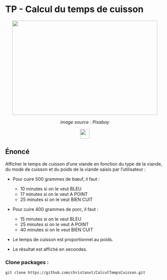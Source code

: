 # TP - Calcul du temps de cuisson

<p align="center">
  <img width="460" height="300" src="https://cdn.pixabay.com/photo/2018/02/15/20/16/short-time-alarm-clock-3156248_960_720.jpg">
</p>
<p align="center" ><em>image source : Pixabay</em></p>

<p align="center">
  <a href="https://java.com/"><img height="30" src="https://img.shields.io/badge/Java-lightgrey?style=flat&logo=java&logoColor=white&labelColor=red&link=http://left&link=http://right"></a>
</p>

## Énoncé

Afficher le temps de cuisson d’une viande en fonction du type de la viande, du mode de cuisson et du poids de la viande saisis par l’utilisateur :

- Pour cuire 500 grammes de bœuf, il faut : 
    - 10 minutes si on le veut BLEU
    - 17 minutes si on le veut A POINT 
    - 25 minutes si on le veut BIEN CUIT

- Pour cuire 400 grammes de porc, il faut : 
    - 15 minutes si on le veut BLEU
    - 25 minutes si on le veut A POINT 
    - 40 minutes si on le veut BIEN CUIT

- Le temps de cuisson est proportionnel au poids.
- Le résultat est affiché en secondes.


### Clone packages :

    git clone https://github.com/christanvt/CalculTempsCuisson.git

